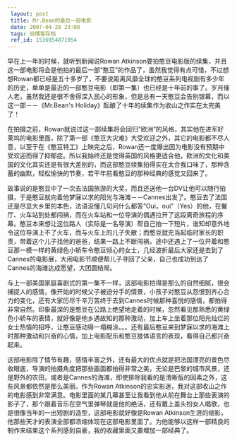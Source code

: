 ```yaml
---
 layout: post
 title: Mr.Bean的最后一部电影
 date: 2007-04-28 23:08
 tags: 旧博客存档
 ref_id: 1536954871954
---
```

早在上一年的时候，就听到新闻说Rowan
Atkinson要拍憨豆电影版的续集，并且这一部电影将会是他拍的最后一部“憨豆”的作品了，虽然我觉得有点可惜，不过想想Rowan都已经是五十多岁了，不要说距离风靡全球的憨豆系列电视剧有多少年的历史，单单是最近的一部憨豆电影（即第一集）也已经是十年前的事了。岁月催人老，虽然我还是很不舍得深入民心的形象，但是总有一天憨豆会告别银幕，而以这一部－－《Mr.Bean's
Holiday》酝酿了十年的续集作为收山之作实在太完美了！



在拍摄之前，Rowan就说过这一部续集将会回归“欧洲”的风格，其实他在进军好莱坞的电影里面，除了第一部《憨豆大灾难》大受欢迎之外，其它的电影都不尽人意，以至于在《憨豆特工》上映完之后，Rowan还一度爆出因为电影没有预期中受欢迎而得了抑郁症。所以我始终还是觉得英国的风格更适合他，欧洲的文化和美国的文化其实还是有很大差别的，而这部憨豆续集拍得实在太合我口味了，那种含蓄的幽默，轻松愉快的节奏，若干年前看憨豆的那种经典的感觉又回来了。



故事说的是憨豆中了一次去法国旅游的大奖，而且还送他一台DV让他可以随行拍摄，于是憨豆就向着他梦寐以求的阳光与海滩－－Cannes出发了。憨豆去了法国还是尽显大乡里的本色，法语没懂几句问什么都答“Oui，oui”（Yes）的他，在餐厅、火车站到处都闯祸，而在火车站和一位导演的偶遇拉开了这段离奇旅程的序幕。憨豆本来想让这位路人（实际是一名导演）帮自己拍一下短片，谁知却意外地令这位导演上不了火车，而与火车上的儿子失散；而憨豆就充当起临时家长的职责，带着这个儿子找他的爸爸，结果一路上不断闯祸，途中还遇上了一位开着和憨豆那一模一样的黄绿色小轿车令憨豆倾心的女士，几经波折最后大家还是去到了Cannes的电影展，大闹电影节顺便帮儿子寻回了父亲，自己也成功到达了Cannes的海滩达成愿望，大团圆结局。



与上一部美国家庭喜剧式的第一集不一样，这部电影拍得是那么的自然细腻，很会捕捉人的感情，像开始的时候父子被迫分手的情景，小孩子对憨豆从怨恨到齐心合力的变化，还有大家历尽千辛万苦终于去到Cannes时候那种喜悦的感情，都拍得非常自然。印象最深的是憨豆在公路上绝望地走着的时候，忽然看见那熟悉的黄绿色小轿车的表情，就好像是他乡遇故知的那种激动，加上车上坐着那位阳光灿烂的女士热情的招呼，让憨豆感动得一塌糊涂。。。还有最后憨豆来到梦寐以求的海滩上时那种激动和兴奋的心情，加上电影配乐和憨豆肢体语言的表现，看得自己都兴奋起来。



这部电影除了情节有趣，感情丰富之外，还有最大的优点就是把法国漂亮的景色尽收眼底，导演的拍摄角度把那些画面都拍得非常之美，无论是巴黎的城市风景，还是野外的农田，或者是Cannes的海滩，即使排除我看的是清晰版的因素之外，这些风景都依然是那么美丽。作为Rowan
Atkinson的忠实影迷，我对这部收山之作的电影感到非常满意。电影里面的某几幕甚至让我看到他从前在舞台上那些表演的影子了，那个跟着音乐在空气里弹琴就是他的绝活，还有戴上盖头扮女人唱歌，也是很像当年的一出短剧的造型，这部电影就好像是Rowan
Atkinson生涯的缩影，他那些天才的表演全部都浓缩体现在这部电影里面了。为他能够以这样一部精良的制作来结束这个系列感到自豪，我的收藏里面又要增加一部经典了。

